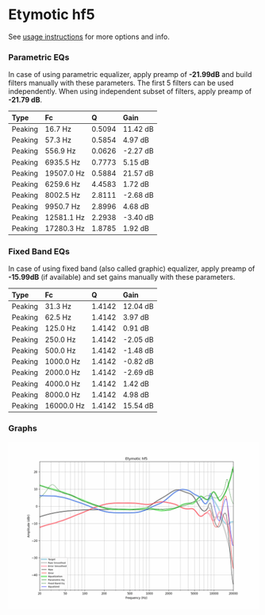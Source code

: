 # Etymotic hf5
See [usage instructions](https://github.com/jaakkopasanen/AutoEq#usage) for more options and info.

### Parametric EQs
In case of using parametric equalizer, apply preamp of **-21.99dB** and build filters manually
with these parameters. The first 5 filters can be used independently.
When using independent subset of filters, apply preamp of **-21.79 dB**.

| Type    | Fc         |      Q | Gain     |
|:--------|:-----------|:-------|:---------|
| Peaking | 16.7 Hz    | 0.5094 | 11.42 dB |
| Peaking | 57.3 Hz    | 0.5854 | 4.97 dB  |
| Peaking | 556.9 Hz   | 0.0626 | -2.27 dB |
| Peaking | 6935.5 Hz  | 0.7773 | 5.15 dB  |
| Peaking | 19507.0 Hz | 0.5884 | 21.57 dB |
| Peaking | 6259.6 Hz  | 4.4583 | 1.72 dB  |
| Peaking | 8002.5 Hz  | 2.8111 | -2.68 dB |
| Peaking | 9950.7 Hz  | 2.8996 | 4.68 dB  |
| Peaking | 12581.1 Hz | 2.2938 | -3.40 dB |
| Peaking | 17280.3 Hz | 1.8785 | 1.92 dB  |

### Fixed Band EQs
In case of using fixed band (also called graphic) equalizer, apply preamp of **-15.99dB**
(if available) and set gains manually with these parameters.

| Type    | Fc         |      Q | Gain     |
|:--------|:-----------|:-------|:---------|
| Peaking | 31.3 Hz    | 1.4142 | 12.04 dB |
| Peaking | 62.5 Hz    | 1.4142 | 3.97 dB  |
| Peaking | 125.0 Hz   | 1.4142 | 0.91 dB  |
| Peaking | 250.0 Hz   | 1.4142 | -2.05 dB |
| Peaking | 500.0 Hz   | 1.4142 | -1.48 dB |
| Peaking | 1000.0 Hz  | 1.4142 | -0.82 dB |
| Peaking | 2000.0 Hz  | 1.4142 | -2.69 dB |
| Peaking | 4000.0 Hz  | 1.4142 | 1.42 dB  |
| Peaking | 8000.0 Hz  | 1.4142 | 4.98 dB  |
| Peaking | 16000.0 Hz | 1.4142 | 15.54 dB |

### Graphs
![](./Etymotic%20hf5.png)